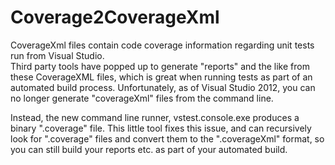 Coverage2CoverageXml
====================

CoverageXml files contain code coverage information regarding unit tests run from Visual Studio.  
Third party tools have popped up to generate "reports" and the like from these CoverageXML files, which is great when 
running tests as part of an automated build process.  Unfortunately, as of Visual Studio 2012, you can no longer 
generate "coverageXml" files from the command line.  

Instead, the new command line runner, vstest.console.exe produces a binary ".coverage" file.  This little tool fixes 
this issue, and can recursively look for ".coverage" files and convert them to the ".coverageXml" format, so you can 
still build your reports etc. as part of your automated build.
